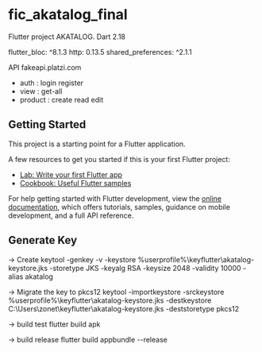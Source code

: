 # fic_akatalog_final

Flutter 
project AKATALOG.
Dart 2.18

flutter_bloc: ^8.1.3
http: 0.13.5
shared_preferences: ^2.1.1

API
fakeapi.platzi.com
- auth : login register
- view : get-all 
- product : create read edit

## Getting Started

This project is a starting point for a Flutter application.

A few resources to get you started if this is your first Flutter project:

- [Lab: Write your first Flutter app](https://docs.flutter.dev/get-started/codelab)
- [Cookbook: Useful Flutter samples](https://docs.flutter.dev/cookbook)

For help getting started with Flutter development, view the
[online documentation](https://docs.flutter.dev/), which offers tutorials,
samples, guidance on mobile development, and a full API reference.

## Generate Key
-> Create
keytool -genkey -v -keystore %userprofile%\keyflutter\akatalog-keystore.jks -storetype JKS -keyalg RSA -keysize 2048 -validity 10000 -alias akatalog

-> Migrate the key to pkcs12
keytool -importkeystore -srckeystore %userprofile%\keyflutter\akatalog-keystore.jks -destkeystore C:\Users\zonet\keyflutter\akatalog-keystore.jks -deststoretype pkcs12

-> build test
flutter build apk

-> build release
flutter build appbundle --release